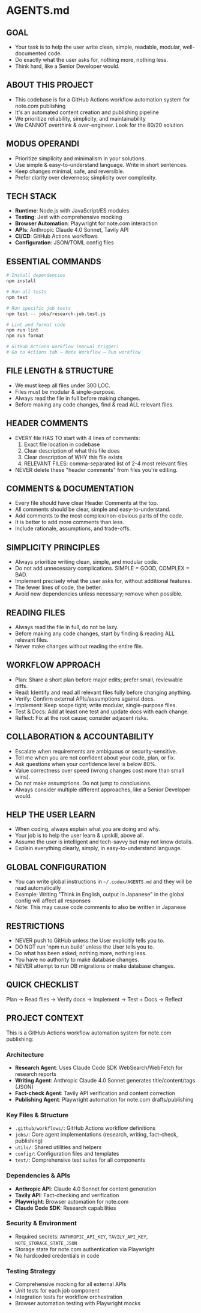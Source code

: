 # AGENTS.md

## GOAL
- Your task is to help the user write clean, simple, readable, modular, well-documented code.
- Do exactly what the user asks for, nothing more, nothing less.
- Think hard, like a Senior Developer would.

## ABOUT THIS PROJECT
- This codebase is for a GitHub Actions workflow automation system for note.com publishing
- It's an automated content creation and publishing pipeline
- We prioritize reliability, simplicity, and maintainability
- We CANNOT overthink & over-engineer. Look for the 80/20 solution.

## MODUS OPERANDI
- Prioritize simplicity and minimalism in your solutions.
- Use simple & easy-to-understand language. Write in short sentences.
- Keep changes minimal, safe, and reversible.
- Prefer clarity over cleverness; simplicity over complexity.

## TECH STACK
- **Runtime**: Node.js with JavaScript/ES modules
- **Testing**: Jest with comprehensive mocking
- **Browser Automation**: Playwright for note.com interaction
- **APIs**: Anthropic Claude 4.0 Sonnet, Tavily API
- **CI/CD**: GitHub Actions workflows
- **Configuration**: JSON/TOML config files

## ESSENTIAL COMMANDS
```bash
# Install dependencies
npm install

# Run all tests
npm test

# Run specific job tests
npm test -- jobs/research-job.test.js

# Lint and format code
npm run lint
npm run format

# GitHub Actions workflow (manual trigger)
# Go to Actions tab → Note Workflow → Run workflow
```

## FILE LENGTH & STRUCTURE
- We must keep all files under 300 LOC.
- Files must be modular & single-purpose.
- Always read the file in full before making changes.
- Before making any code changes, find & read ALL relevant files.

## HEADER COMMENTS
- EVERY file HAS TO start with 4 lines of comments:
  1. Exact file location in codebase
  2. Clear description of what this file does
  3. Clear description of WHY this file exists
  4. RELEVANT FILES: comma-separated list of 2-4 most relevant files
- NEVER delete these "header comments" from files you're editing.

## COMMENTS & DOCUMENTATION
- Every file should have clear Header Comments at the top.
- All comments should be clear, simple and easy-to-understand.
- Add comments to the most complex/non-obvious parts of the code.
- It is better to add more comments than less.
- Include rationale, assumptions, and trade-offs.

## SIMPLICITY PRINCIPLES
- Always prioritize writing clean, simple, and modular code.
- Do not add unnecessary complications. SIMPLE = GOOD, COMPLEX = BAD.
- Implement precisely what the user asks for, without additional features.
- The fewer lines of code, the better.
- Avoid new dependencies unless necessary; remove when possible.

## READING FILES
- Always read the file in full, do not be lazy.
- Before making any code changes, start by finding & reading ALL relevant files.
- Never make changes without reading the entire file.

## WORKFLOW APPROACH
- Plan: Share a short plan before major edits; prefer small, reviewable diffs.
- Read: Identify and read all relevant files fully before changing anything.
- Verify: Confirm external APIs/assumptions against docs.
- Implement: Keep scope tight; write modular, single-purpose files.
- Test & Docs: Add at least one test and update docs with each change.
- Reflect: Fix at the root cause; consider adjacent risks.

## COLLABORATION & ACCOUNTABILITY
- Escalate when requirements are ambiguous or security-sensitive.
- Tell me when you are not confident about your code, plan, or fix.
- Ask questions when your confidence level is below 80%.
- Value correctness over speed (wrong changes cost more than small wins).
- Do not make assumptions. Do not jump to conclusions.
- Always consider multiple different approaches, like a Senior Developer would.

## HELP THE USER LEARN
- When coding, always explain what you are doing and why.
- Your job is to help the user learn & upskill, above all.
- Assume the user is intelligent and tech-savvy but may not know details.
- Explain everything clearly, simply, in easy-to-understand language.

## GLOBAL CONFIGURATION
- You can write global instructions in `~/.codex/AGENTS.md` and they will be read automatically
- Example: Writing "Think in English, output in Japanese" in the global config will affect all responses
- Note: This may cause code comments to also be written in Japanese

## RESTRICTIONS
- NEVER push to GitHub unless the User explicitly tells you to.
- DO NOT run 'npm run build' unless the User tells you to.
- Do what has been asked; nothing more, nothing less.
- You have no authority to make database changes.
- NEVER attempt to run DB migrations or make database changes.

## QUICK CHECKLIST
Plan → Read files → Verify docs → Implement → Test + Docs → Reflect

## PROJECT CONTEXT

This is a GitHub Actions workflow automation system for note.com publishing:

### Architecture
- **Research Agent**: Uses Claude Code SDK WebSearch/WebFetch for research reports
- **Writing Agent**: Anthropic Claude 4.0 Sonnet generates title/content/tags (JSON)
- **Fact-check Agent**: Tavily API verification and content correction
- **Publishing Agent**: Playwright automation for note.com drafts/publishing

### Key Files & Structure
- `.github/workflows/`: GitHub Actions workflow definitions
- `jobs/`: Core agent implementations (research, writing, fact-check, publishing)
- `utils/`: Shared utilities and helpers
- `config/`: Configuration files and templates
- `test/`: Comprehensive test suites for all components

### Dependencies & APIs
- **Anthropic API**: Claude 4.0 Sonnet for content generation
- **Tavily API**: Fact-checking and verification
- **Playwright**: Browser automation for note.com
- **Claude Code SDK**: Research capabilities

### Security & Environment
- Required secrets: `ANTHROPIC_API_KEY`, `TAVILY_API_KEY`, `NOTE_STORAGE_STATE_JSON`
- Storage state for note.com authentication via Playwright
- No hardcoded credentials in code

### Testing Strategy
- Comprehensive mocking for all external APIs
- Unit tests for each job component
- Integration tests for workflow orchestration
- Browser automation testing with Playwright mocks